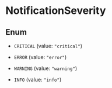 

# NotificationSeverity

## Enum


* `CRITICAL` (value: `"critical"`)

* `ERROR` (value: `"error"`)

* `WARNING` (value: `"warning"`)

* `INFO` (value: `"info"`)



